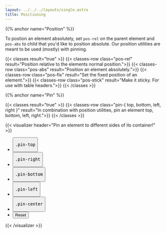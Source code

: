 ```yaml
---
layout: ../../../layouts/single.astro
title: Positioning
---
```


{{% anchor name="Position" %}}

To postion an element absolutely, set `pos-rel` on the parent element and `pos-abs` to child that you'd like to position absolute. Our position utilities are meant to be used (mostly) with pinning.

{{< classes result="true" >}}
{{< classes-row class="pos-rel" result="Position relative to the elements normal position.">}}
{{< classes-row class="pos-abs" result="Position an element absolutely.">}}
{{< classes-row class="pos-fix" result="Set the fixed position of an element.">}}
{{< classes-row class="pos-stick" result="Make it sticky. For use with table headers.">}}
{{< /classes >}}

{{% anchor name="Pin" %}}

{{< classes result="true" >}}
{{< classes-row class="pin-{ top, bottom, left, right }" result="In combination with position utilities, pin an element top, bottom, left, right.">}}
{{< /classes >}}

{{< visualizer header="Pin an element to different sides of its container!" >}}
<div class="actions block">
  <ul class="list">
    <li>
      <button class="button" data-example-elements="pos-abs pin-top">
        <pre>.pin-top</pre>
      </button>
    </li>
    <li>
      <button class="button" data-example-elements="pin-right">
        <pre>.pin-right</pre>
      </button>
    </li>
    <li>
      <button class="button" data-example-elements="pin-bottom">
        <pre>.pin-bottom</pre>
      </button>
    </li>
    <li>
      <button class="button" data-example-elements="pin-left">
        <pre>.pin-left</pre>
      </button>
    </li>
    <li>
      <button class="button" data-example-elements="pin-center">
        <pre>.pin-center</pre>
      </button>
    </li>
    <li>
      <button class="button button--salmon text--white" data-reset="true">
        Reset
      </button>
    </li>
  </ul>
</div>
<div class="results rounded-2 block background--dark p-3 vh-25" data-default-class="pos-rel h-100 w-100">
  <div class="abstract-element background--light-purple border border--color-white pos-abs"></div>
</div>
{{< /visualizer >}}